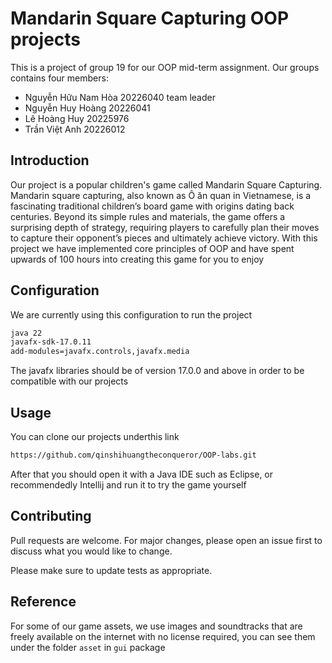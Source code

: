 # Mandarin Square Capturing OOP projects

This is a project of group 19 for our OOP mid-term assignment. Our groups contains four members:
- Nguyễn Hữu Nam Hòa 20226040 team leader
- Nguyễn Huy Hoàng  20226041
- Lê Hoàng Huy 20225976
- Trần Việt Anh 20226012

## Introduction

Our project is a popular children's game called Mandarin Square Capturing. Mandarin square capturing, also known as Ô ăn quan in Vietnamese, is a fascinating traditional children’s board game with origins dating back centuries. Beyond its simple rules and materials, the game offers a surprising depth of strategy, requiring players to carefully plan their moves to capture their opponent’s pieces and ultimately achieve victory. With this project we have implemented core principles of OOP and have spent upwards of 100 hours into creating this game for you to enjoy

## Configuration

We are currently using this configuration to run the project
```bash
java 22
javafx-sdk-17.0.11
add-modules=javafx.controls,javafx.media
```
The javafx libraries should be of version 17.0.0 and above in order to be compatible with our projects

## Usage

You can clone our projects underthis link
```bash
https://github.com/qinshihuangtheconqueror/OOP-labs.git
```
After that you should open it with a Java IDE such as Eclipse, or recommendedly Intellij and run it to try the game yourself
## Contributing

Pull requests are welcome. For major changes, please open an issue first
to discuss what you would like to change.

Please make sure to update tests as appropriate.

## Reference
For some of our game assets, we use images and soundtracks that are freely available on the internet with no license required, you can see them under the folder `asset` in `gui` package
